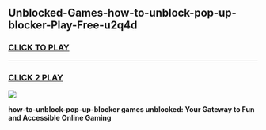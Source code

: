 
## Unblocked-Games-how-to-unblock-pop-up-blocker-Play-Free-u2q4d
<h3>
<a href="https://premium76.site?title=how-to-unblock-pop-up-blocker&ref=21A">CLICK TO PLAY</a></h3>
<hr>

<h3>
<a href="https://premium76.site?title=how-to-unblock-pop-up-blocker&ref=21A">CLICK 2 PLAY</a>
  
</h3>

<a href="https://premium76.site?title=how-to-unblock-pop-up-blocker&ref=21A"><img src="https://clearcache.store/games.png"></a>


**how-to-unblock-pop-up-blocker games unblocked: Your Gateway to Fun and Accessible Online Gaming**
